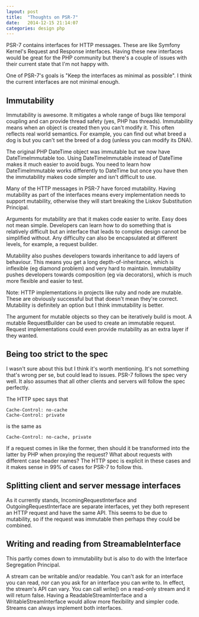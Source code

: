 ```yaml
---
layout: post
title:  "Thoughts on PSR-7"
date:   2014-12-15 21:14:07
categories: design php
---
```


PSR-7 contains interfaces for HTTP messages. These are like Symfony Kernel's Request and Response interfaces. Having these new interfaces would be great for the PHP community but there's a couple of issues with their current state that I'm not happy with.

One of PSR-7's goals is "Keep the interfaces as minimal as possible". I think the current interfaces are not minimal enough.

## Immutability

Immutability is awesome. It mitigates a whole range of bugs like temporal coupling and can provide thread safety (yes, PHP has threads). Immutability means when an object is created then you can't modify it. This often reflects real world semantics. For example, you can find out what breed a dog is but you can't set the breed of a dog (unless you can modify its DNA).

The original PHP DateTime object was immutable but we now have DateTimeImmutable too. Using DateTimeImmutable instead of DateTime makes it much easier to avoid bugs. You need to learn how DateTimeImmutable works differently to DateTime but once you have then the immutability makes code simpler and isn't difficult to use.

Many of the HTTP messages in PSR-7 have forced mutability. Having mutability as part of the interfaces means every implementation needs to support mutability, otherwise they will start breaking the Liskov Substitution Principal.

Arguments for mutability are that it makes code easier to write. Easy does not mean simple. Developers can learn how to do something that is relatively difficult but an interface that leads to complex design cannot be simplified without. Any difficulty can also be encapsulated at different levels, for example, a request builder.

Mutability also pushes developers towards inheritance to add layers of behaviour. This means you get a long depth-of-inheritance, which is inflexible (eg diamond problem) and very hard to maintain. Immutability pushes developers towards composition (eg via decorators), which is much more flexible and easier to test.

Note: HTTP implementations in projects like ruby and node are mutable. These are obviously successful but that doesn't mean they're correct. Mutability is definitely an option but I think immutability is better. 

The argument for mutable objects so they can be iteratively build is moot. A mutable RequestBuilder can be used to create an immutable request. Request implementations could even provide mutability as an extra layer if they wanted. 

## Being too strict to the spec

I wasn't sure about this but I think it's worth mentioning. It's not something that's wrong per se, but could lead to issues. PSR-7 follows the spec very well. It also assumes that all other clients and servers will follow the spec perfectly. 

The HTTP spec says that

    Cache-Control: no-cache
    Cache-Control: private

is the same as

    Cache-Control: no-cache, private

If a request comes in like the former, then should it be transformed into the latter by PHP when proxying the request? What about requests with different case header names? The HTTP spec is explicit in these cases and it makes sense in 99% of cases for PSR-7 to follow this. 

## Splitting client and server message interfaces

As it currently stands, IncomingRequestInterface and OutgoingRequestInterface are separate interfaces, yet they both represent an HTTP request and have the same API. This seems to be due to mutability, so if the request was immutable then perhaps they could be combined.

## Writing and reading from StreamableInterface

This partly comes down to immutability but is also to do with the Interface Segregation Principal.

A stream can be writable and/or readable. You can't ask for an interface you can read, nor can you ask for an interface you can write to. In effect, the stream's API can vary. You can call write() on a read-only stream and it will return false. Having a ReadableStreamInterface and a WritableStreamInterface would allow more flexibility and simpler code. Streams can always implement both interfaces. 
